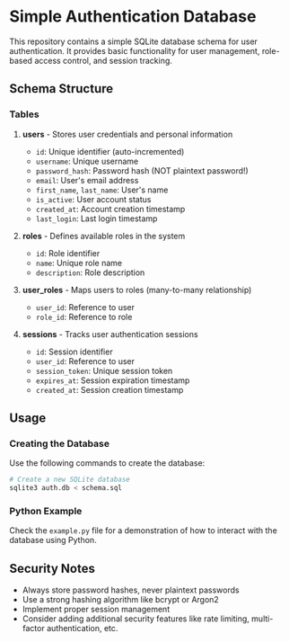 # Simple Authentication Database

This repository contains a simple SQLite database schema for user authentication. It provides basic functionality for user management, role-based access control, and session tracking.

## Schema Structure

### Tables

1. **users** - Stores user credentials and personal information
   - `id`: Unique identifier (auto-incremented)
   - `username`: Unique username
   - `password_hash`: Password hash (NOT plaintext password!)
   - `email`: User's email address
   - `first_name`, `last_name`: User's name
   - `is_active`: User account status
   - `created_at`: Account creation timestamp
   - `last_login`: Last login timestamp

2. **roles** - Defines available roles in the system
   - `id`: Role identifier
   - `name`: Unique role name
   - `description`: Role description

3. **user_roles** - Maps users to roles (many-to-many relationship)
   - `user_id`: Reference to user
   - `role_id`: Reference to role

4. **sessions** - Tracks user authentication sessions
   - `id`: Session identifier
   - `user_id`: Reference to user
   - `session_token`: Unique session token
   - `expires_at`: Session expiration timestamp
   - `created_at`: Session creation timestamp

## Usage

### Creating the Database

Use the following commands to create the database:

```bash
# Create a new SQLite database
sqlite3 auth.db < schema.sql
```

### Python Example

Check the `example.py` file for a demonstration of how to interact with the database using Python.

## Security Notes

- Always store password hashes, never plaintext passwords
- Use a strong hashing algorithm like bcrypt or Argon2
- Implement proper session management
- Consider adding additional security features like rate limiting, multi-factor authentication, etc.